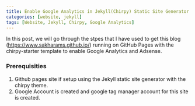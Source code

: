 ```yaml
---
title: Enable Google Analytics in Jekyll(Chirpy) Static Site Generator
categories: [website, jekyll]
tags: [Website, Jekyll, Chirpy, Google Analytics]
---
```


In this post, we will go through the stpes that I have used to get this blog (https://www.sakharams.github.io/) running on GitHub Pages with the chirpy-starter template to enable Google Analytics and Adsense.

### Prerequisities

1. Github pages site if setup using the Jekyll static site generator with the chirpy theme.
2. Google Account is created and google tag manager account for this site is created.
 